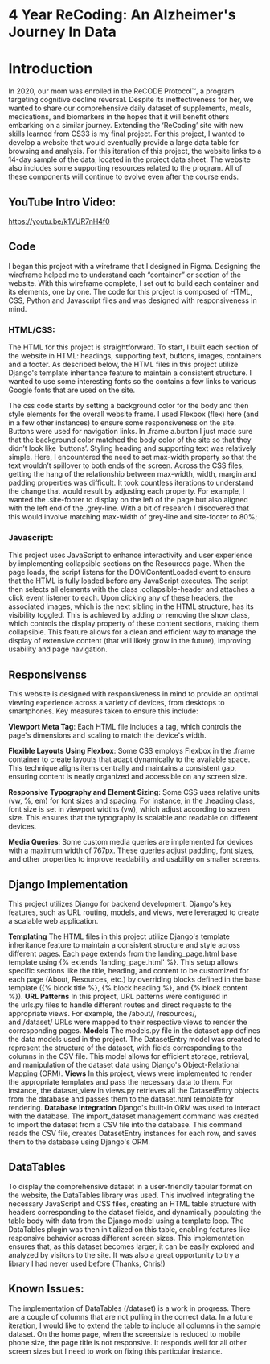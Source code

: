 # 4 Year ReCoding: An Alzheimer's Journey In Data

# Introduction
In 2020, our mom was enrolled in the ReCODE Protocol™, a program targeting cognitive decline reversal. Despite its ineffectiveness for her, we wanted to share our comprehensive daily dataset of supplements, meals, medications, and biomarkers in the hopes that it will benefit others embarking on a similar journey.
Extending the ‘ReCoding’ site with new skills learned from CS33 is my final project. For this project, I wanted to develop a website that would eventually provide a large data table for browsing and analysis. For this iteration of this project, the website links to a 14-day sample of the data, located in the project data sheet. The website also includes some supporting resources related to the program. All of these components will continue to evolve even after the course ends.

## YouTube Intro Video:
https://youtu.be/k1VUR7nH4f0

## Code
I began this project with a wireframe that I designed in Figma. Designing the wireframe helped me to understand each “container” or section of the website. With this wireframe complete, I set out to build each container and its elements, one by one. The code for this project is composed of HTML, CSS, Python and Javascript files and was designed with responsiveness in mind.

### HTML/CSS:
[](https://github.com/afw13/4yearsrecoding/blob/main/README.md#htmlcss)The HTML for this project is straightforward. To start, I built each section of the website in HTML: headings, supporting text, buttons, images, containers and a footer. As described below, the HTML files in this project utilize Django's template inheritance feature to maintain a consistent structure. I wanted to use some interesting fonts so the contains a few links to various Google fonts that are used on the site.

The css code starts by setting a background color for the body and then style elements for the overall website frame. I used Flexbox (flex) here (and in a few other instances) to ensure some responsiveness on the site. Buttons were used for navigation links. In .frame a.button I just made sure that the background color matched the body color of the site so that they didn’t look like ‘buttons’. Styling heading and supporting text was relatively simple. Here, I encountered the need to set max-width property so that the text wouldn’t spillover to both ends of the screen.
Across the CSS files, getting the hang of the relationship between max-width, width, margin and padding properties was difficult. It took countless iterations to understand the change that would result by adjusting each property. For example, I wanted the .site-footer to display on the left of the page but also aligned with the left end of the .grey-line. With a bit of research I discovered that this would involve matching max-width of grey-line and site-footer to 80%;

### Javascript:
This project uses JavaScript to enhance interactivity and user experience by implementing collapsible sections on the Resources page. When the page loads, the script listens for the DOMContentLoaded event to ensure that the HTML is fully loaded before any JavaScript executes. The script then selects all elements with the class .collapsible-header and attaches a click event listener to each. Upon clicking any of these headers, the associated images, which is the next sibling in the HTML structure, has its visibility toggled. This is achieved by adding or removing the show class, which controls the display property of these content sections, making them collapsible. This feature allows for a clean and efficient way to manage the display of extensive content (that will likely grow in the future), improving usability and page navigation.

## Responsivenss
This website is designed with responsiveness in mind to provide an optimal viewing experience across a variety of devices, from desktops to smartphones. Key measures taken to ensure this include:

**Viewport Meta Tag**: Each HTML file includes a tag, which controls the page's dimensions and scaling to match the device's width.

**Flexible Layouts Using Flexbox**: Some CSS employs Flexbox in the .frame container to create layouts that adapt dynamically to the available space. This technique aligns items centrally and maintains a consistent gap, ensuring content is neatly organized and accessible on any screen size.

**Responsive Typography and Element Sizing**: Some CSS uses relative units (vw, %, em) for font sizes and spacing. For instance, in the .heading class, font size is set in viewport widths (vw), which adjust according to screen size. This ensures that the typography is scalable and readable on different devices.

**Media Queries**: Some custom media queries are implemented for devices with a maximum width of 767px. These queries adjust padding, font sizes, and other properties to improve readability and usability on smaller screens.

## Django Implementation
This project utilizes Django for backend development. Django's key features, such as URL routing, models, and views, were leveraged to create a scalable web application.

**Templating** The HTML files in this project utilize Django's template inheritance feature to maintain a consistent structure and style across different pages. Each page extends from the landing_page.html base template using {% extends 'landing_page.html' %}. This setup allows specific sections like the title, heading, and content to be customized for each page (About, Resources, etc.) by overriding blocks defined in the base template ({% block title %}, {% block heading %}, and {% block content %}).
**URL Patterns** In this project, URL patterns were configured in the urls.py files to handle different routes and direct requests to the appropriate views. For example, the /about/, /resources/, and /dataset/ URLs were mapped to their respective views to render the corresponding pages.
**Models** The models.py file in the dataset app defines the data models used in the project. The DatasetEntry model was created to represent the structure of the dataset, with fields corresponding to the columns in the CSV file. This model allows for efficient storage, retrieval, and manipulation of the dataset data using Django's Object-Relational Mapping (ORM).
**Views** In this project, views were implemented to render the appropriate templates and pass the necessary data to them. For instance, the dataset_view in views.py retrieves all the DatasetEntry objects from the database and passes them to the dataset.html template for rendering.
**Database Integration** Django's built-in ORM was used to interact with the database. The import_dataset management command was created to import the dataset from a CSV file into the database. This command reads the CSV file, creates DatasetEntry instances for each row, and saves them to the database using Django's ORM.

## DataTables
To display the comprehensive dataset in a user-friendly tabular format on the website, the DataTables library was used. This involved integrating the necessary JavaScript and CSS files, creating an HTML table structure with headers corresponding to the dataset fields, and dynamically populating the table body with data from the Django model using a template loop. The DataTables plugin was then initialized on this table, enabling features like responsive behavior across different screen sizes. This implementation ensures that, as this dataset becomes larger, it can be easily explored and analyzed by visitors to the site. It was also a great opportunity to try a library I had never used before (Thanks, Chris!)

## Known Issues:
The implementation of DataTables (/dataset) is a work in progress. There are a couple of columns that are not pulling in the correct data. In a future iteration, I would like to extend the table to include all columns in the sample dataset. On the home page, when the screensize is reduced to mobile phone size, the page title is not responsive. It responds well for all other screen sizes but I need to work on fixing this particular instance.

